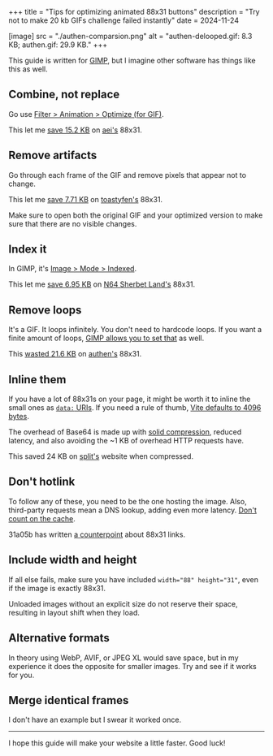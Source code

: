 +++
title = "Tips for optimizing animated 88x31 buttons"
description = "Try not to make 20 kb GIFs challenge failed instantly"
date = 2024-11-24

[image]
src = "./authen-comparsion.png"
alt = "authen-delooped.gif: 8.3 KB; authen.gif: 29.9 KB."
+++

This guide is written for [GIMP](https://gimp.org), but I imagine other software has things like this as well.

## Combine, not replace

Go use [Filter > Animation > Optimize (for GIF)](https://docs.gimp.org/en/plug-in-optimize.html).

This let me [save 15.2 KB](https://github.com/Jack5079/Jack5079/commit/c83911f8455ad96dedf25aa8b159764c6cf57d2a) on [aei's](https://aei.sh) 88x31.


## Remove artifacts

Go through each frame of the GIF and remove pixels that appear not to change.

This let me [save 7.71 KB](https://github.com/Jack5079/Jack5079/commits/8c49614853be80ddf56283ed3ffbf22f84dd589c/src/components/Buttons/toastyfen.gif) on [toastyfen's](https://toasty.zone) 88x31.

Make sure to open both the original GIF and your optimized version to make sure that there are no visible changes.

## Index it

In GIMP, it's [Image > Mode > Indexed](https://docs.gimp.org/en/gimp-image-convert-indexed.html).

This let me [save 6.95 KB](https://github.com/Jack5079/Jack5079/commit/5c5d51683c61548c96fbb33c2caac485c593ad72) on [N64 Sherbet Land's](https://gba.ioi-xd.net) 88x31.

## Remove loops

It's a GIF. It loops infinitely. You don't need to hardcode loops. If you want a finite amount of loops, [GIMP allows you to set that](https://docs.gimp.org/en/gimp-images-out.html#file-gif-save) as well.

This [wasted 21.6 KB](https://github.com/Jack5079/Jack5079/commit/5610bf2eaedb88bc80dffaaaf21ce5e2a5931771) on [authen's](https://authenyo.xyz) 88x31.

## Inline them

If you have a lot of 88x31s on your page, it might be worth it to inline the small ones as [`data:` URIs](https://developer.mozilla.org/en-US/docs/Web/URI/Schemes/data). If you need a rule of thumb, [Vite defaults to 4096 bytes](https://vite.dev/config/build-options.html#build-assetsinlinelimit).

The overhead of Base64 is made up with [solid compression](https://en.wikipedia.org/wiki/Solid_compression), reduced latency, and also avoiding the ~1 KB of overhead HTTP requests have.

This saved 24 KB on [split's](https://split.pet) website when compressed.

## Don't hotlink

To follow any of these, you need to be the one hosting the image. Also, third-party requests mean a DNS lookup, adding even more latency. [Don't count on the cache](https://seirdy.one/posts/2020/11/23/website-best-practices/#dont-count-on-the-cache).

31a05b has written [a counterpoint](https://www.31a05b.net/f/short/note-on-8831.html) about 88x31 links.

## Include width and height

If all else fails, make sure you have included `width="88" height="31"`, even if the image is exactly 88x31.

Unloaded images without an explicit size do not reserve their space, resulting in layout shift when they load.

## Alternative formats

In theory using WebP, AVIF, or JPEG XL would save space, but in my experience it does the opposite for smaller images. Try and see if it works for you.

## Merge identical frames

I don't have an example but I swear it worked once.

---

I hope this guide will make your website a little faster. Good luck!
